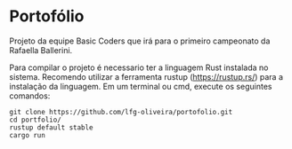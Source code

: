 # Portofólio
Projeto da equipe Basic Coders que irá para o primeiro campeonato da Rafaella Ballerini.

Para compilar o projeto é necessario ter a linguagem Rust instalada no sistema.
Recomendo utilizar a ferramenta rustup (https://rustup.rs/) para a instalação da linguagem.
Em um terminal ou cmd, execute os seguintes comandos:
```
git clone https://github.com/lfg-oliveira/portofolio.git
cd portfolio/
rustup default stable
cargo run
```
